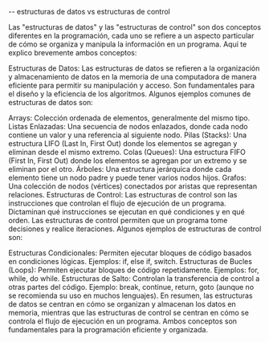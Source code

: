 -- estructuras de datos vs estructuras de control

Las "estructuras de datos" y las "estructuras de control" son dos conceptos diferentes en la programación, cada uno se refiere a un aspecto particular de cómo se organiza y manipula la información en un programa. Aquí te explico brevemente ambos conceptos:

Estructuras de Datos:
Las estructuras de datos se refieren a la organización y almacenamiento de datos en la memoria de una computadora de manera eficiente para permitir su manipulación y acceso. Son fundamentales para el diseño y la eficiencia de los algoritmos. Algunos ejemplos comunes de estructuras de datos son:

Arrays: Colección ordenada de elementos, generalmente del mismo tipo.
Listas Enlazadas: Una secuencia de nodos enlazados, donde cada nodo contiene un valor y una referencia al siguiente nodo.
Pilas (Stacks): Una estructura LIFO (Last In, First Out) donde los elementos se agregan y eliminan desde el mismo extremo.
Colas (Queues): Una estructura FIFO (First In, First Out) donde los elementos se agregan por un extremo y se eliminan por el otro.
Árboles: Una estructura jerárquica donde cada elemento tiene un nodo padre y puede tener varios nodos hijos.
Grafos: Una colección de nodos (vértices) conectados por aristas que representan relaciones.
Estructuras de Control:
Las estructuras de control son las instrucciones que controlan el flujo de ejecución de un programa. Dictaminan qué instrucciones se ejecutan en qué condiciones y en qué orden. Las estructuras de control permiten que un programa tome decisiones y realice iteraciones. Algunos ejemplos de estructuras de control son:

Estructuras Condicionales: Permiten ejecutar bloques de código basados en condiciones lógicas. Ejemplos: if, else if, switch.
Estructuras de Bucles (Loops): Permiten ejecutar bloques de código repetidamente. Ejemplos: for, while, do while.
Estructuras de Salto: Controlan la transferencia de control a otras partes del código. Ejemplo: break, continue, return, goto (aunque no se recomienda su uso en muchos lenguajes).
En resumen, las estructuras de datos se centran en cómo se organizan y almacenan los datos en memoria, mientras que las estructuras de control se centran en cómo se controla el flujo de ejecución en un programa. Ambos conceptos son fundamentales para la programación eficiente y organizada.